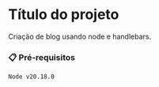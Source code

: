 # Título do projeto

Criação de blog usando node e handlebars.


### 📋 Pré-requisitos

```
Node v20.18.0
```
